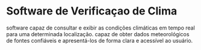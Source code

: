 # Software de Verificaçao de Clima
 software capaz de consultar e exibir as condições climáticas em tempo real para uma determinada localização. capaz de obter dados meteorológicos de fontes confiáveis e apresentá-los de forma clara e acessível ao usuário.
